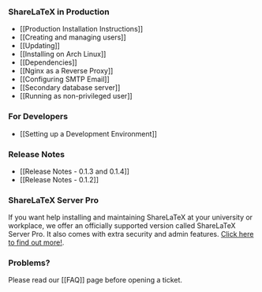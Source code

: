 ### ShareLaTeX in Production

* [[Production Installation Instructions]]
* [[Creating and managing users]]
* [[Updating]]
* [[Installing on Arch Linux]]
* [[Dependencies]]
* [[Nginx as a Reverse Proxy]]
* [[Configuring SMTP Email]]
* [[Secondary database server]]
* [[Running as non-privileged user]]

### For Developers

* [[Setting up a Development Environment]]

### Release Notes

* [[Release Notes - 0.1.3 and 0.1.4]]
* [[Release Notes - 0.1.2]]

### ShareLaTeX Server Pro

If you want help installing and maintaining ShareLaTeX at your university or workplace, we offer an officially supported version called ShareLaTeX Server Pro. It also comes with extra security and admin features. [Click here to find out more!](https://www.sharelatex.com/university/onsite.html).

### Problems?

Please read our [[FAQ]] page before opening a ticket.